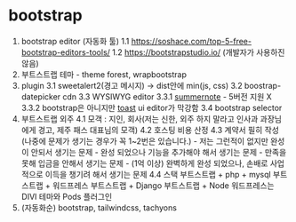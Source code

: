 # bootstrap
1. bootstrap editor (자동화 툴)
  1.1  https://soshace.com/top-5-free-bootstrap-editors-tools/
  1.2 https://bootstrapstudio.io/ (개발자가 사용하진 않음)
2. 부트스트랩 테마 - theme forest, wrapbootstrap
3. plugin
  3.1 sweetalert2(경고 메시지) -> dist안에 min(js, css)
  3.2 boostrap-datepicker cdn
  3.3 WYSIWYG editor
    3.3.1 [summernote](https://summernote.org/) - 5버전 지원 X
    3.3.2 bootstrap은 아니지만 [toast](https://ui.toast.com/tui-editor) ui editor가 막강함
  3.4 bootstrap selector
4. 부트스트랩 외주
  4.1 모객 : 지인, 회사(저는 신한, 외주 하지 말라고 인사과 과장님에게 경고, 제주 패스 대표님의 모객)
  4.2 호스팅 비용 산정
  4.3 계약서 필히 작성 (나중에 문제가 생기는 경우가 꼭 1~2번은 있습니다.)
       - 저는 그런적이 없지만 완성이 안되서 생기는 문제
       - 완성 되었으나 기능을 추가해야 해서 생기는 문제
       - 만족을 못해 입금을 안해서 생기는 문제
       - (1억 이상) 완벽하게 완성 되었으나, 손배로 사업적으로 이득을 챙기려 해서 생기는 문제
  4.4 스택
        부트스트랩 + php + mysql
        부트스트랩 + 워드프레스
        부트스트랩 + Django
        부트스트랩 + Node
        워드프레스는 DIVI 테마와 Pods 플러그인
5. (자동화순) bootstrap, tailwindcss, tachyons